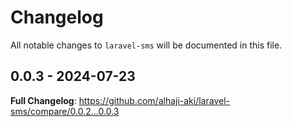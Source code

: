 # Changelog

All notable changes to `laravel-sms` will be documented in this file.

## 0.0.3 - 2024-07-23

**Full Changelog**: https://github.com/alhaji-aki/laravel-sms/compare/0.0.2...0.0.3
